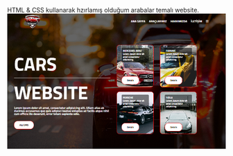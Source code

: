 HTML & CSS kullanarak hzırlamış olduğum arabalar temalı website.  
![](https://github.com/ulkuhos/CARS-Website/blob/main/images/cars-website.PNG)
